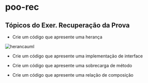 # poo-rec

## Tópicos do Exer. Recuperação da Prova

* Crie um código que apresente uma herança

![herancauml](https://user-images.githubusercontent.com/104468335/194680426-58d18d93-bc13-4048-aa7f-4a074cb8ef20.png)

* Crie um código que apresente uma implementação de interface

* Crie um código que apresente uma sobrecarga de método

* Crie um código que apresente uma relação de composição
